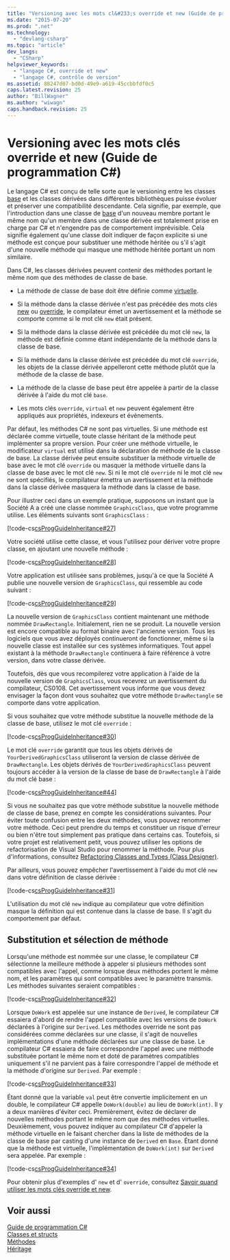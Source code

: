 ```yaml
---
title: "Versioning avec les mots cl&#233;s override et new (Guide de programmation C#) | Microsoft Docs"
ms.date: "2015-07-20"
ms.prod: ".net"
ms.technology: 
  - "devlang-csharp"
ms.topic: "article"
dev_langs: 
  - "CSharp"
helpviewer_keywords: 
  - "langage C#, override et new"
  - "langage C#, contrôle de version"
ms.assetid: 88247d07-bd0d-49e9-a619-45ccbbfdf0c5
caps.latest.revision: 25
author: "BillWagner"
ms.author: "wiwagn"
caps.handback.revision: 25
---
```

# Versioning avec les mots cl&#233;s override et new (Guide de programmation C#)
Le langage C\# est conçu de telle sorte que le versioning entre les classes [base](../../../csharp/language-reference/keywords/base.md) et les classes dérivées dans différentes bibliothèques puisse évoluer et préserver une compatibilité descendante.  Cela signifie, par exemple, que l'introduction dans une classe de [base](../../../csharp/language-reference/keywords/class.md) d'un nouveau membre portant le même nom qu'un membre dans une classe dérivée est totalement prise en charge par C\# et n'engendre pas de comportement imprévisible.  Cela signifie également qu'une classe doit indiquer de façon explicite si une méthode est conçue pour substituer une méthode héritée ou s'il s'agit d'une nouvelle méthode qui masque une méthode héritée portant un nom similaire.  
  
 Dans C\#, les classes dérivées peuvent contenir des méthodes portant le même nom que des méthodes de classe de base.  
  
-   La méthode de classe de base doit être définie comme [virtuelle](../../../csharp/language-reference/keywords/virtual.md).  
  
-   Si la méthode dans la classe dérivée n'est pas précédée des mots clés [new](../../../csharp/language-reference/keywords/new.md) ou [override](../../../csharp/language-reference/keywords/override.md), le compilateur émet un avertissement et la méthode se comporte comme si le mot clé `new` était présent.  
  
-   Si la méthode dans la classe dérivée est précédée du mot clé `new`, la méthode est définie comme étant indépendante de la méthode dans la classe de base.  
  
-   Si la méthode dans la classe dérivée est précédée du mot clé `override`, les objets de la classe dérivée appelleront cette méthode plutôt que la méthode de la classe de base.  
  
-   La méthode de la classe de base peut être appelée à partir de la classe dérivée à l'aide du mot clé `base`.  
  
-   Les mots clés `override`, `virtual` et `new` peuvent également être appliqués aux propriétés, indexeurs et événements.  
  
 Par défaut, les méthodes C\# ne sont pas virtuelles.  Si une méthode est déclarée comme virtuelle, toute classe héritant de la méthode peut implémenter sa propre version.  Pour créer une méthode virtuelle, le modificateur `virtual` est utilisé dans la déclaration de méthode de la classe de base.  La classe dérivée peut ensuite substituer la méthode virtuelle de base avec le mot clé `override` ou masquer la méthode virtuelle dans la classe de base avec le mot clé `new`.  Si ni le mot clé `override` ni le mot clé `new` ne sont spécifiés, le compilateur émettra un avertissement et la méthode dans la classe dérivée masquera la méthode dans la classe de base.  
  
 Pour illustrer ceci dans un exemple pratique, supposons un instant que la Société A a créé une classe nommée `GraphicsClass`, que votre programme utilise.  Les éléments suivants sont `GraphicsClass` :  
  
 [!code-cs[csProgGuideInheritance#27](../../../csharp/programming-guide/classes-and-structs/codesnippet/csharp/versioning-with-the-over_1.cs)]  
  
 Votre société utilise cette classe, et vous l'utilisez pour dériver votre propre classe, en ajoutant une nouvelle méthode :  
  
 [!code-cs[csProgGuideInheritance#28](../../../csharp/programming-guide/classes-and-structs/codesnippet/csharp/versioning-with-the-over_2.cs)]  
  
 Votre application est utilisée sans problèmes, jusqu'à ce que la Société A publie une nouvelle version de `GraphicsClass`, qui ressemble au code suivant :  
  
 [!code-cs[csProgGuideInheritance#29](../../../csharp/programming-guide/classes-and-structs/codesnippet/csharp/versioning-with-the-over_3.cs)]  
  
 La nouvelle version de `GraphicsClass` contient maintenant une méthode nommée `DrawRectangle`.  Initialement, rien ne se produit.  La nouvelle version est encore compatible au format binaire avec l'ancienne version.  Tous les logiciels que vous avez déployés continueront de fonctionner, même si la nouvelle classe est installée sur ces systèmes informatiques.  Tout appel existant à la méthode `DrawRectangle` continuera à faire référence à votre version, dans votre classe dérivée.  
  
 Toutefois, dès que vous recompilerez votre application à l'aide de la nouvelle version de `GraphicsClass`, vous recevrez un avertissement du compilateur, CS0108.  Cet avertissement vous informe que vous devez envisager la façon dont vous souhaitez que votre méthode `DrawRectangle` se comporte dans votre application.  
  
 Si vous souhaitez que votre méthode substitue la nouvelle méthode de la classe de base, utilisez le mot clé `override` :  
  
 [!code-cs[csProgGuideInheritance#30](../../../csharp/programming-guide/classes-and-structs/codesnippet/csharp/versioning-with-the-over_4.cs)]  
  
 Le mot clé `override` garantit que tous les objets dérivés de `YourDerivedGraphicsClass` utiliseront la version de classe dérivée de `DrawRectangle`.  Les objets dérivés de `YourDerivedGraphicsClass` peuvent toujours accéder à la version de la classe de base de `DrawRectangle` à l'aide du mot clé base :  
  
 [!code-cs[csProgGuideInheritance#44](../../../csharp/programming-guide/classes-and-structs/codesnippet/csharp/versioning-with-the-over_5.cs)]  
  
 Si vous ne souhaitez pas que votre méthode substitue la nouvelle méthode de classe de base, prenez en compte les considérations suivantes.  Pour éviter toute confusion entre les deux méthodes, vous pouvez renommer votre méthode.  Ceci peut prendre du temps et constituer un risque d'erreur ou bien n'être tout simplement pas pratique dans certains cas.  Toutefois, si votre projet est relativement petit, vous pouvez utiliser les options de refactorisation de Visual Studio pour renommer la méthode.  Pour plus d'informations, consultez [Refactoring Classes and Types \(Class Designer\)](/visual-studio/ide/refactoring-classes-and-types-class-designer).  
  
 Par ailleurs, vous pouvez empêcher l'avertissement à l'aide du mot clé `new` dans votre définition de classe dérivée :  
  
 [!code-cs[csProgGuideInheritance#31](../../../csharp/programming-guide/classes-and-structs/codesnippet/csharp/versioning-with-the-over_6.cs)]  
  
 L'utilisation du mot clé `new` indique au compilateur que votre définition masque la définition qui est contenue dans la classe de base.  Il s'agit du comportement par défaut.  
  
## Substitution et sélection de méthode  
 Lorsqu'une méthode est nommée sur une classe, le compilateur C\# sélectionne la meilleure méthode à appeler si plusieurs méthodes sont compatibles avec l'appel, comme lorsque deux méthodes portent le même nom, et les paramètres qui sont compatibles avec le paramètre transmis.  Les méthodes suivantes seraient compatibles :  
  
 [!code-cs[csProgGuideInheritance#32](../../../csharp/programming-guide/classes-and-structs/codesnippet/csharp/versioning-with-the-over_7.cs)]  
  
 Lorsque `DoWork` est appelée sur une instance de `Derived`, le compilateur C\# essaiera d'abord de rendre l'appel compatible avec les versions de `DoWork` déclarées à l'origine sur `Derived`.  Les méthodes override ne sont pas considérées comme déclarées sur une classe, il s'agit de nouvelles implémentations d'une méthode déclarées sur une classe de base.  Le compilateur C\# essaiera de faire correspondre l'appel avec une méthode substituée portant le même nom et doté de paramètres compatibles uniquement s'il ne parvient pas à faire correspondre l'appel de méthode et la méthode d'origine sur `Derived`.  Par exemple :  
  
 [!code-cs[csProgGuideInheritance#33](../../../csharp/programming-guide/classes-and-structs/codesnippet/csharp/versioning-with-the-over_8.cs)]  
  
 Étant donné que la variable `val` peut être convertie implicitement en un double, le compilateur C\# appelle `DoWork(double)` au lieu de `DoWork(int)`.  Il y a deux manières d'éviter ceci.  Premièrement, évitez de déclarer de nouvelles méthodes portant le même nom que des méthodes virtuelles.  Deuxièmement, vous pouvez indiquer au compilateur C\# d'appeler la méthode virtuelle en le faisant chercher dans la liste de méthodes de la classe de base par casting d'une instance de `Derived` en `Base`.  Étant donné que la méthode est virtuelle, l'implémentation de `DoWork(int)` sur `Derived` sera appelée.  Par exemple :  
  
 [!code-cs[csProgGuideInheritance#34](../../../csharp/programming-guide/classes-and-structs/codesnippet/csharp/versioning-with-the-over_9.cs)]  
  
 Pour obtenir plus d'exemples d' `new` et d' `override`, consultez [Savoir quand utiliser les mots clés override et new](../../../csharp/programming-guide/classes-and-structs/knowing-when-to-use-override-and-new-keywords.md).  
  
## Voir aussi  
 [Guide de programmation C\#](../../../csharp/programming-guide/index.md)   
 [Classes et structs](../../../csharp/programming-guide/classes-and-structs/index.md)   
 [Méthodes](../../../csharp/programming-guide/classes-and-structs/methods.md)   
 [Héritage](../../../csharp/programming-guide/classes-and-structs/inheritance.md)